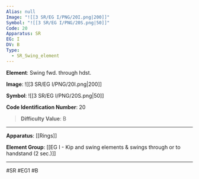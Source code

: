 ```yaml
---
Alias: null
Image: "![[3 SR/EG I/PNG/20I.png|200]]"
Symbol: "![[3 SR/EG I/PNG/20S.png|50]]"
Code: 20
Apparatus: SR
EG: I
DV: B
Type:
  - SR_Swing_element
---
```

**Element**: Swing fwd. through hdst.

**Image**:
![[3 SR/EG I/PNG/20I.png|200]]

**Symbol**:
![[3 SR/EG I/PNG/20S.png|50]]

**Code Identification Number**: 20

>**Difficulty Value**: B

___
**Apparatus**: [[Rings]]

**Element Group**: [[EG I - Kip and swing elements & swings through or to handstand (2 sec.)]]
___
#SR #EG1 #B
